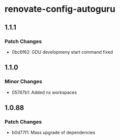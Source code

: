 # renovate-config-autoguru

## 1.1.1

### Patch Changes

- 0bc6f62: GDU developmeny start command fixed

## 1.1.0

### Minor Changes

- 05747b1: Added nx workspaces

## 1.0.88

### Patch Changes

- b0d77f1: Mass upgrade of dependencies
